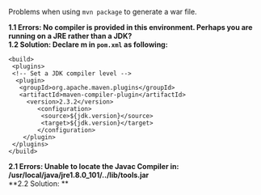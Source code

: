 Problems when using `mvn package` to generate a war file.

**1.1 Errors: No compiler is provided in this environment. Perhaps you are running on a JRE rather than a JDK?**  
**1.2 Solution: Declare m in `pom.xml` as following:**
```
<build>
 <plugins>
 <!-- Set a JDK compiler level -->
  <plugin>
   <groupId>org.apache.maven.plugins</groupId>
   <artifactId>maven-compiler-plugin</artifactId>
	 <version>2.3.2</version>
		<configuration>
		 <source>${jdk.version}</source>
		 <target>${jdk.version}</target>
		</configuration>
	</plugin>
 </plugins>
</build>
```  
**2.1 Errors: Unable to locate the Javac Compiler in: /usr/local/java/jre1.8.0_101/../lib/tools.jar**  
**2.2 Solution: **


